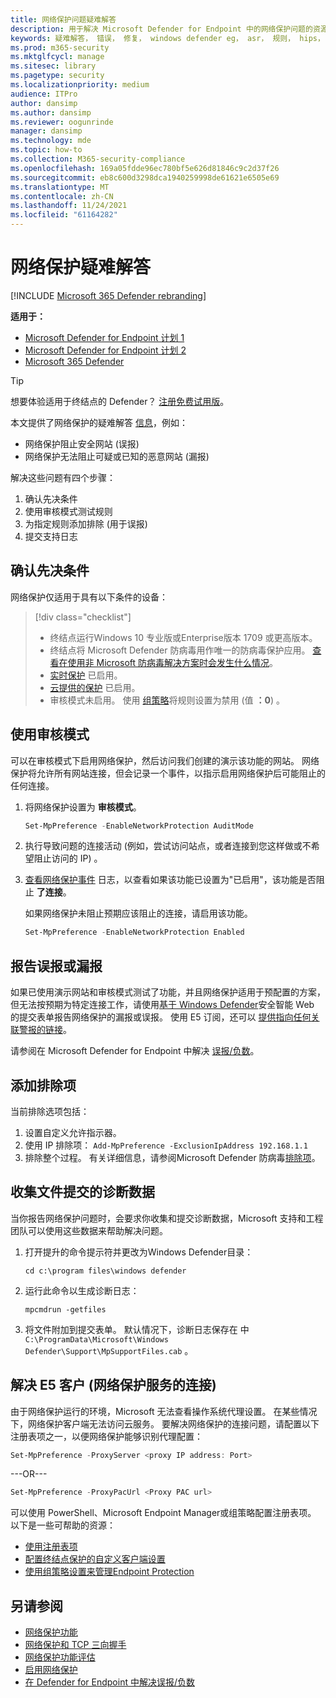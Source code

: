 ```yaml
---
title: 网络保护问题疑难解答
description: 用于解决 Microsoft Defender for Endpoint 中的网络保护问题的资源和示例代码。
keywords: 疑难解答， 错误， 修复， windows defender eg， asr， 规则， hips， 疑难解答， 审核， 排除， 误报， 损坏， 阻止， Microsoft Defender for Endpoint
ms.prod: m365-security
ms.mktglfcycl: manage
ms.sitesec: library
ms.pagetype: security
ms.localizationpriority: medium
audience: ITPro
author: dansimp
ms.author: dansimp
ms.reviewer: oogunrinde
manager: dansimp
ms.technology: mde
ms.topic: how-to
ms.collection: M365-security-compliance
ms.openlocfilehash: 169a05fdde96ec780bf5e626d81846c9c2d37f26
ms.sourcegitcommit: eb8c600d3298dca1940259998de61621e6505e69
ms.translationtype: MT
ms.contentlocale: zh-CN
ms.lasthandoff: 11/24/2021
ms.locfileid: "61164282"
---
```

# <a name="troubleshoot-network-protection"></a>网络保护疑难解答

[!INCLUDE [Microsoft 365 Defender rebranding](../../includes/microsoft-defender.md)]

**适用于：**
- [Microsoft Defender for Endpoint 计划 1](https://go.microsoft.com/fwlink/p/?linkid=2154037)
- [Microsoft Defender for Endpoint 计划 2](https://go.microsoft.com/fwlink/p/?linkid=2154037)
- [Microsoft 365 Defender](https://go.microsoft.com/fwlink/?linkid=2118804)

> [!TIP]
> 想要体验适用于终结点的 Defender？ [注册免费试用版](https://signup.microsoft.com/create-account/signup?products=7f379fee-c4f9-4278-b0a1-e4c8c2fcdf7e&ru=https://aka.ms/MDEp2OpenTrial?ocid=docs-wdatp-pullalerts-abovefoldlink)。

本文提供了网络保护的疑难解答 [信息](network-protection.md)，例如：

- 网络保护阻止安全网站 (误报) 
- 网络保护无法阻止可疑或已知的恶意网站 (漏报) 

解决这些问题有四个步骤：

1. 确认先决条件
2. 使用审核模式测试规则
3. 为指定规则添加排除 (用于误报) 
4. 提交支持日志

## <a name="confirm-prerequisites"></a>确认先决条件

网络保护仅适用于具有以下条件的设备：

> [!div class="checklist"]
>
> - 终结点运行Windows 10 专业版或Enterprise版本 1709 或更高版本。
> - 终结点将 Microsoft Defender 防病毒用作唯一的防病毒保护应用。 [查看在使用非 Microsoft 防病毒解决方案时会发生什么情况](/windows/security/threat-protection/microsoft-defender-antivirus/microsoft-defender-antivirus-compatibility)。
> - [实时保护](/windows/security/threat-protection/microsoft-defender-antivirus/configure-real-time-protection-microsoft-defender-antivirus) 已启用。
> - [云提供的保护](/windows/security/threat-protection/microsoft-defender-antivirus/enable-cloud-protection-microsoft-defender-antivirus) 已启用。
> - 审核模式未启用。 使用 [组策略](enable-network-protection.md#group-policy)将规则设置为禁用 (值 **：0**) 。

## <a name="use-audit-mode"></a>使用审核模式

可以在审核模式下启用网络保护，然后访问我们创建的演示该功能的网站。 网络保护将允许所有网站连接，但会记录一个事件，以指示启用网络保护后可能阻止的任何连接。

1. 将网络保护设置为 **审核模式**。

   ```PowerShell
   Set-MpPreference -EnableNetworkProtection AuditMode
   ```

2. 执行导致问题的连接活动 (例如，尝试访问站点，或者连接到您这样做或不希望阻止访问的 IP) 。

3. [查看网络保护事件](network-protection.md#review-network-protection-events-in-windows-event-viewer) 日志，以查看如果该功能已设置为"已启用"，该功能是否阻止 **了连接**。

   如果网络保护未阻止预期应该阻止的连接，请启用该功能。

   ```PowerShell
   Set-MpPreference -EnableNetworkProtection Enabled
   ```

## <a name="report-a-false-positive-or-false-negative"></a>报告误报或漏报

如果已使用演示网站和审核模式测试了功能，并且网络保护适用于预配置的方案，但无法按预期为特定连接工作，请使用[基于 Windows Defender](https://www.microsoft.com/wdsi/filesubmission)安全智能 Web 的提交表单报告网络保护的漏报或误报。 使用 E5 订阅，还可以 [提供指向任何关联警报的链接](alerts-queue.md)。

请参阅在 Microsoft Defender for Endpoint 中解决 [误报/负数](defender-endpoint-false-positives-negatives.md)。

## <a name="add-exclusions"></a>添加排除项
当前排除选项包括：

1.  设置自定义允许指示器。
2.  使用 IP 排除项： `Add-MpPreference -ExclusionIpAddress 192.168.1.1`
3.  排除整个过程。 有关详细信息，请参阅Microsoft Defender 防病毒[排除项](configure-exclusions-microsoft-defender-antivirus.md)。 


## <a name="collect-diagnostic-data-for-file-submissions"></a>收集文件提交的诊断数据

当你报告网络保护问题时，会要求你收集和提交诊断数据，Microsoft 支持和工程团队可以使用这些数据来帮助解决问题。

1. 打开提升的命令提示符并更改为Windows Defender目录：

   ```console
   cd c:\program files\windows defender
   ```

2. 运行此命令以生成诊断日志：

   ```console
   mpcmdrun -getfiles
   ```

3. 将文件附加到提交表单。 默认情况下，诊断日志保存在 中 `C:\ProgramData\Microsoft\Windows Defender\Support\MpSupportFiles.cab` 。

## <a name="resolve-connectivity-issues-with-network-protection-for-e5-customers"></a>解决 E5 客户 (网络保护服务的连接) 

由于网络保护运行的环境，Microsoft 无法查看操作系统代理设置。 在某些情况下，网络保护客户端无法访问云服务。 要解决网络保护的连接问题，请配置以下注册表项之一，以便网络保护能够识别代理配置：

```powershell
Set-MpPreference -ProxyServer <proxy IP address: Port>
```

---OR---

```powershell
Set-MpPreference -ProxyPacUrl <Proxy PAC url>
```

可以使用 PowerShell、Microsoft Endpoint Manager或组策略配置注册表项。 以下是一些可帮助的资源：

- [使用注册表项](/powershell/scripting/samples/working-with-registry-keys)
- [配置终结点保护的自定义客户端设置](/mem/configmgr/protect/deploy-use/endpoint-protection-configure-client)
- [使用组策略设置来管理Endpoint Protection](/mem/configmgr/protect/deploy-use/endpoint-protection-group-policies)

## <a name="see-also"></a>另请参阅

- [网络保护功能](network-protection.md)
- [网络保护和 TCP 三向握手](network-protection.md#network-protection-and-the-tcp-three-way-handshake)
- [网络保护功能评估](evaluate-network-protection.md)
- [启用网络保护](enable-network-protection.md)
- [在 Defender for Endpoint 中解决误报/负数](defender-endpoint-false-positives-negatives.md)

